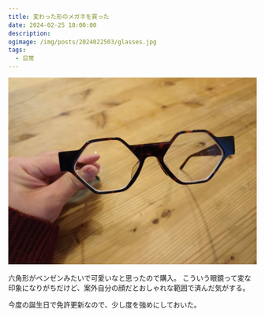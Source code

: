 ```yaml
---
title: 変わった形のメガネを買った
date: 2024-02-25 18:00:00
description:
ogimage: /img/posts/2024022503/glasses.jpg
tags:
  - 日常
---
```


![メガネ](/img/posts/2024022503/glasses.jpg)

六角形がベンゼンみたいで可愛いなと思ったので購入。
こういう眼鏡って変な印象になりがちだけど、案外自分の顔だとおしゃれな範囲で済んだ気がする。

今度の誕生日で免許更新なので、少し度を強めにしておいた。
